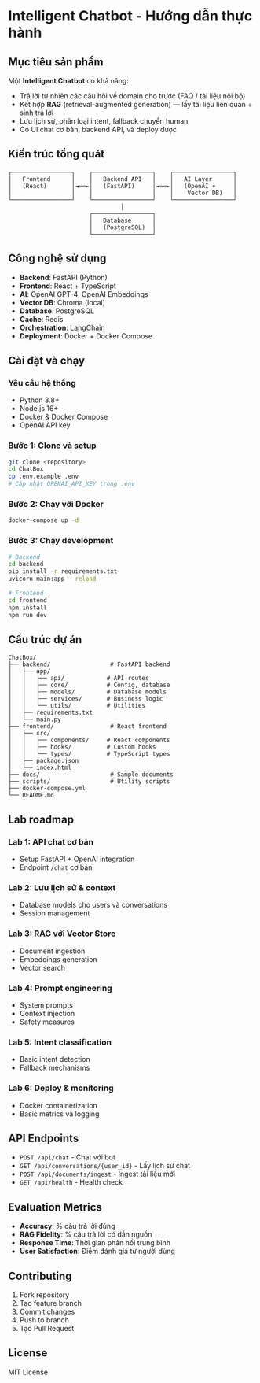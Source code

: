 # Intelligent Chatbot - Hướng dẫn thực hành

## Mục tiêu sản phẩm

Một **Intelligent Chatbot** có khả năng:
- Trả lời tự nhiên các câu hỏi về domain cho trước (FAQ / tài liệu nội bộ)
- Kết hợp **RAG** (retrieval-augmented generation) — lấy tài liệu liên quan + sinh trả lời
- Lưu lịch sử, phân loại intent, fallback chuyển human
- Có UI chat cơ bản, backend API, và deploy được

## Kiến trúc tổng quát

```
┌─────────────────┐    ┌─────────────────┐    ┌─────────────────┐
│   Frontend      │    │   Backend API   │    │   AI Layer      │
│   (React)       │◄──►│   (FastAPI)     │◄──►│   (OpenAI +     │
│                 │    │                 │    │    Vector DB)   │
└─────────────────┘    └─────────────────┘    └─────────────────┘
                                │
                       ┌─────────────────┐
                       │   Database      │
                       │   (PostgreSQL)  │
                       └─────────────────┘
```

## Công nghệ sử dụng

- **Backend**: FastAPI (Python)
- **Frontend**: React + TypeScript
- **AI**: OpenAI GPT-4, OpenAI Embeddings
- **Vector DB**: Chroma (local)
- **Database**: PostgreSQL
- **Cache**: Redis
- **Orchestration**: LangChain
- **Deployment**: Docker + Docker Compose

## Cài đặt và chạy

### Yêu cầu hệ thống
- Python 3.8+
- Node.js 16+
- Docker & Docker Compose
- OpenAI API key

### Bước 1: Clone và setup
```bash
git clone <repository>
cd ChatBox
cp .env.example .env
# Cập nhật OPENAI_API_KEY trong .env
```

### Bước 2: Chạy với Docker
```bash
docker-compose up -d
```

### Bước 3: Chạy development
```bash
# Backend
cd backend
pip install -r requirements.txt
uvicorn main:app --reload

# Frontend
cd frontend
npm install
npm run dev
```

## Cấu trúc dự án

```
ChatBox/
├── backend/                 # FastAPI backend
│   ├── app/
│   │   ├── api/            # API routes
│   │   ├── core/           # Config, database
│   │   ├── models/         # Database models
│   │   ├── services/       # Business logic
│   │   └── utils/          # Utilities
│   ├── requirements.txt
│   └── main.py
├── frontend/                # React frontend
│   ├── src/
│   │   ├── components/     # React components
│   │   ├── hooks/          # Custom hooks
│   │   └── types/          # TypeScript types
│   ├── package.json
│   └── index.html
├── docs/                    # Sample documents
├── scripts/                 # Utility scripts
├── docker-compose.yml
└── README.md
```

## Lab roadmap

### Lab 1: API chat cơ bản
- Setup FastAPI + OpenAI integration
- Endpoint `/chat` cơ bản

### Lab 2: Lưu lịch sử & context
- Database models cho users và conversations
- Session management

### Lab 3: RAG với Vector Store
- Document ingestion
- Embeddings generation
- Vector search

### Lab 4: Prompt engineering
- System prompts
- Context injection
- Safety measures

### Lab 5: Intent classification
- Basic intent detection
- Fallback mechanisms

### Lab 6: Deploy & monitoring
- Docker containerization
- Basic metrics và logging

## API Endpoints

- `POST /api/chat` - Chat với bot
- `GET /api/conversations/{user_id}` - Lấy lịch sử chat
- `POST /api/documents/ingest` - Ingest tài liệu mới
- `GET /api/health` - Health check

## Evaluation Metrics

- **Accuracy**: % câu trả lời đúng
- **RAG Fidelity**: % câu trả lời có dẫn nguồn
- **Response Time**: Thời gian phản hồi trung bình
- **User Satisfaction**: Điểm đánh giá từ người dùng

## Contributing

1. Fork repository
2. Tạo feature branch
3. Commit changes
4. Push to branch
5. Tạo Pull Request

## License

MIT License
